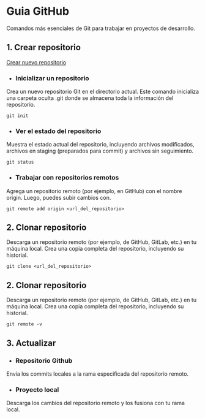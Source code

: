 # Guia GitHub
Comandos más esenciales de Git para trabajar en proyectos de desarrollo.
## 1. Crear repositorio
[Crear nuevo repositorio](https://github.com/new)
* ### Inicializar un repositorio
Crea un nuevo repositorio Git en el directorio actual. Este comando inicializa una carpeta oculta .git donde se almacena toda la información del repositorio.
```
git init
```
* ### Ver el estado del repositorio
Muestra el estado actual del repositorio, incluyendo archivos modificados, archivos en staging (preparados para commit) y archivos sin seguimiento.
```
git status
```
* ### Trabajar con repositorios remotos
Agrega un repositorio remoto (por ejemplo, en GitHub) con el nombre origin. Luego, puedes subir cambios con.
```
git remote add origin <url_del_repositorio>
```
## 2. Clonar repositorio
Descarga un repositorio remoto (por ejemplo, de GitHub, GitLab, etc.) en tu máquina local. Crea una copia completa del repositorio, incluyendo su historial.
```
git clone <url_del_repositorio>
```
## 2. Clonar repositorio
Descarga un repositorio remoto (por ejemplo, de GitHub, GitLab, etc.) en tu máquina local. Crea una copia completa del repositorio, incluyendo su historial.
```
git remote -v
```
## 3. Actualizar 
* ### Repositorio Github
Envía los commits locales a la rama especificada del repositorio remoto.
* ### Proyecto local
Descarga los cambios del repositorio remoto y los fusiona con tu rama local.
